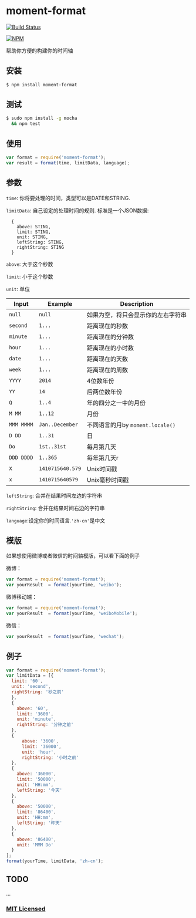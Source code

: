 # moment-format
[![Build Status](https://travis-ci.org/chouchou900822/moment-format.svg?branch=master)](https://travis-ci.org/chouchou900822/moment-format)

[![NPM](https://nodei.co/npm/moment-format.png?mini=true)](https://nodei.co/npm/moment-format/)

帮助你方便的构建你的时间轴

## 安装

```sh
$ npm install moment-format
```

## 测试

```sh
$ sudo npm install -g mocha
  && npm test
```


## 使用

```js
var format = require('moment-format');
var result = format(time, limitData, language);
```

## 参数

`time`:
你将要处理的时间，类型可以是DATE和STRING.
  
`limitData`:
自己设定的处理时间的规则.
标准是一个JSON数据:

```
  {
    above: STING,
    limit: STING,
    unit: STING,
    leftString: STING,
    rightString: STING
  }
```

`above`: 大于这个秒数

`limit`: 小于这个秒数

`unit`: 单位

<table>
<thead>
<tr>
<th>Input</th>
<th>Example</th>
<th>Description</th>
</tr>
</thead>
<tbody>
<tr>
<td><code>null</code></td>
<td><code>null</code></td>
<td>如果为空，将只会显示你的左右字符串</td>
</tr>
<tr>
<td><code>second</code></td>
<td><code>1...</code></td>
<td>距离现在的秒数</td>
</tr>
<tr>
<td><code>minute</code></td>
<td><code>1...</code></td>
<td>距离现在的分钟数</td>
</tr>
<tr>
<td><code>hour</code></td>
<td><code>1...</code></td>
<td>距离现在的小时数</td>
</tr>
<tr>
<td><code>date</code></td>
<td><code>1...</code></td>
<td>距离现在的天数</td>
</tr>
<tr>
<td><code>week</code></td>
<td><code>1...</code></td>
<td>距离现在的周数</td>
</tr>
<tr>
<td><code>YYYY</code></td>
<td><code>2014</code></td>
<td>4位数年份</td>
</tr>
<tr>
<td><code>YY</code></td>
<td><code>14</code></td>
<td>后两位数年份</td>
</tr>
<tr>
<td><code>Q</code></td>
<td><code>1..4</code></td>
<td>年的四分之一中的月份</td>
</tr>
<tr>
<td><code>M MM</code></td>
<td><code>1..12</code></td>
<td>月份</td>
</tr>
<tr>
<td><code>MMM MMMM</code></td>
<td><code>Jan..December</code></td>
<td>不同语言的月by <code>moment.locale()</code></td>
</tr>
<tr>
<td><code>D DD</code></td>
<td><code>1..31</code></td>
<td>日</td>
</tr>
<tr>
<td><code>Do</code></td>
<td><code>1st..31st</code></td>
<td>每月第几天</td>
</tr>
<tr>
<td><code>DDD DDDD</code></td>
<td><code>1..365</code></td>
<td>每年第几天r</td>
</tr>
<tr>
<td><code>X</code></td>
<td><code>1410715640.579</code></td>
<td>Unix时间戳</td>
</tr>
<tr>
<td><code>x</code></td>
<td><code>1410715640579</code></td>
<td>Unix毫秒时间戳</td>
</tr>
</tbody>
</table>

`leftString`: 合并在结果时间左边的字符串

`rightString`: 合并在结果时间右边的字符串

`language`:设定你的时间语言.`'zh-cn'`是中文

## 模版

如果想使用微博或者微信的时间轴模版，可以看下面的例子

微博：

```js
var format = require('moment-format');
var yourResult  = format(yourTime, 'weibo');
```

微博移动端：

```js
var format = require('moment-format');
var yourResult  = format(yourTime, 'weiboMobile');
```

微信：

```js
var yourResult  = format(yourTime, 'wechat');
```

## 例子

```js
var format = require('moment-format');
var limitData = [{
  limit: '60',
  unit: 'second',
  rightString: '秒之前'
  },
  {
    above: '60',
    limit: '3600',
    unit: 'minute',
    rightString: '分钟之前'
  },
  {
      above: '3600',
      limit: '36000',
      unit: 'hour',
      rightString: '小时之前'
  },
  {
    above: '36000',
    limit: '50000',
    unit: 'HH:mm',
    leftString: '今天'
  },
  {
    above: '50000',
    limit: '86400',
    unit: 'HH:mm',
    leftString: '昨天'
  },
  {
    above: '86400',
    unit: 'MMM Do'
  }
];
format(yourTime, limitData, 'zh-cn');
```
## TODO

...

### [MIT Licensed](LICENSE)
